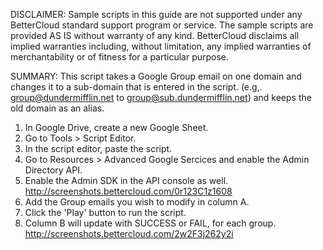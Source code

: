DISCLAIMER: Sample scripts in this guide are not supported under any BetterCloud standard support program or service. The sample scripts are provided AS IS without warranty of any kind. BetterCloud disclaims all implied warranties including, without limitation, any implied warranties of merchantability or of fitness for a particular purpose.

SUMMARY: This script takes a Google Group email on one domain and changes it to a sub-domain that is entered in the script.
(e.g,. group@dundermifflin.net to group@sub.dundermifflin.net) and keeps the old domain as an alias.

1) In Google Drive, create a new Google Sheet.
2) Go to Tools > Script Editor.
3) In the script editor, paste the script. 
4) Go to Resources > Advanced Google Sercices and enable the Admin Directory API. 
5) Enable the Admin SDK in the API console as well. http://screenshots.bettercloud.com/0r123C1z1608
6) Add the Group emails you wish to modify in column A.
7) Click the 'Play' button to run the script.
8) Column B will update with SUCCESS or FAIL, for each group. http://screenshots.bettercloud.com/2w2F3j262y2i

